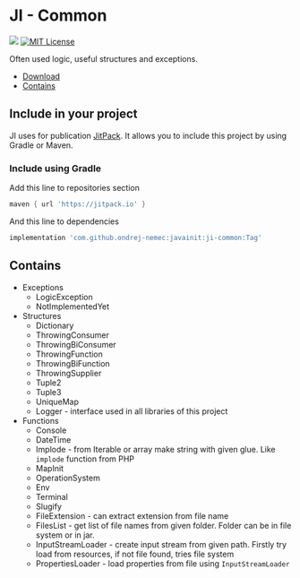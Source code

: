 # JI - Common

[![](https://jitpack.io/v/ondrej-nemec/javainit.svg)](https://jitpack.io/#ondrej-nemec/javainit)
[![MIT License](http://img.shields.io/badge/license-MIT-green.svg) ](https://github.com/ondrej-nemec/javainit/blob/master/LICENSE)

Often used logic, useful structures and exceptions.

* [Download](#include-in-your-project)
* [Contains](#contains)

## Include in your project

JI uses for publication <a href="https://jitpack.io/">JitPack</a>. It allows you to include this project by using Gradle or Maven.

### Include using Gradle

Add this line to repositories section
```gradle
maven { url 'https://jitpack.io' }
```
And this line to dependencies
```gradle
implementation 'com.github.ondrej-nemec:javainit:ji-common:Tag'
```

## Contains

* Exceptions
	* LogicException
	* NotImplementedYet
* Structures
	* Dictionary
	* ThrowingConsumer
	* ThrowingBiConsumer
	* ThrowingFunction
	* ThrowingBiFunction
	* ThrowingSupplier
	* Tuple2
	* Tuple3
	* UniqueMap
	* Logger - interface used in all libraries of this project
* Functions
	* Console
	* DateTime
	* Implode - from Iterable or array make string with given glue. Like `implode` function from PHP 
	* MapInit
	* OperationSystem
	* Env
	* Terminal
	* Slugify
	* FileExtension - can extract extension from file name
	* FilesList - get list of file names from given folder. Folder can be in file system or in jar.
	* InputStreamLoader - create input stream from given path. Firstly try load from resources, if not file found, tries file system
	* PropertiesLoader - load properties from file using `InputStreamLoader`